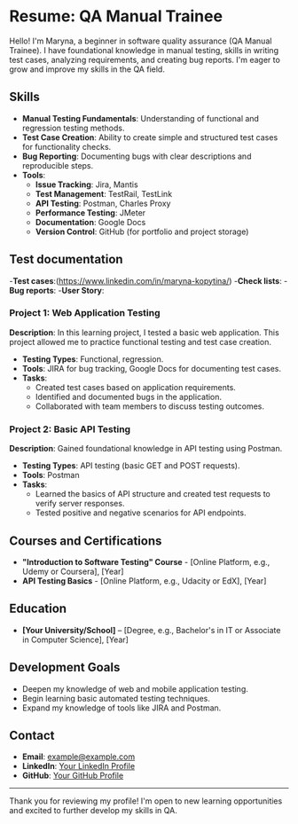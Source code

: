 # Resume: QA Manual Trainee

Hello! I'm Maryna, a beginner in software quality assurance (QA Manual Trainee). I have foundational knowledge in manual testing, skills in writing test cases, analyzing requirements, and creating bug reports. I'm eager to grow and improve my skills in the QA field.

## Skills

- **Manual Testing Fundamentals**: Understanding of functional and regression testing methods.
- **Test Case Creation**: Ability to create simple and structured test cases for functionality checks.
- **Bug Reporting**: Documenting bugs with clear descriptions and reproducible steps.
- **Tools**:
  - **Issue Tracking**: Jira, Mantis 
  - **Test Management**: TestRail, TestLink
  - **API Testing**: Postman, Charles Proxy
  - **Performance Testing**: JMeter
  - **Documentation**: Google Docs
  - **Version Control**: GitHub (for portfolio and project storage)

## Test documentation
-**Test cases**:(https://www.linkedin.com/in/maryna-kopytina/)
-**Check lists**: 
-**Bug reports**:
-**User Story**:

### Project 1: Web Application Testing
**Description**: In this learning project, I tested a basic web application. This project allowed me to practice functional testing and test case creation.
- **Testing Types**: Functional, regression.
- **Tools**: JIRA for bug tracking, Google Docs for documenting test cases.
- **Tasks**:
  - Created test cases based on application requirements.
  - Identified and documented bugs in the application.
  - Collaborated with team members to discuss testing outcomes.

### Project 2: Basic API Testing
**Description**: Gained foundational knowledge in API testing using Postman.
- **Testing Types**: API testing (basic GET and POST requests).
- **Tools**: Postman
- **Tasks**:
  - Learned the basics of API structure and created test requests to verify server responses.
  - Tested positive and negative scenarios for API endpoints.

## Courses and Certifications

- **"Introduction to Software Testing" Course** - [Online Platform, e.g., Udemy or Coursera], [Year]
- **API Testing Basics** - [Online Platform, e.g., Udacity or EdX], [Year]

## Education

- **[Your University/School]** – [Degree, e.g., Bachelor's in IT or Associate in Computer Science], [Year]

## Development Goals

- Deepen my knowledge of web and mobile application testing.
- Begin learning basic automated testing techniques.
- Expand my knowledge of tools like JIRA and Postman.

## Contact

- **Email**: example@example.com
- **LinkedIn**: [Your LinkedIn Profile](https://www.linkedin.com/in/maryna-kopytina/)
- **GitHub**: [Your GitHub Profile](https://github.com/yourusername)

---

Thank you for reviewing my profile! I'm open to new learning opportunities and excited to further develop my skills in QA.
